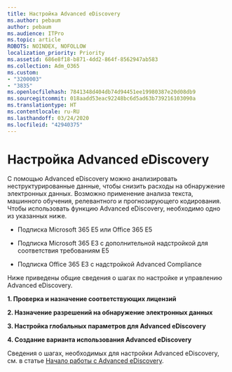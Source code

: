 ```yaml
---
title: Настройка Advanced eDiscovery
ms.author: pebaum
author: pebaum
ms.audience: ITPro
ms.topic: article
ROBOTS: NOINDEX, NOFOLLOW
localization_priority: Priority
ms.assetid: 686e8f18-b871-4dd2-864f-8562947ab583
ms.collection: Adm_O365
ms.custom:
- "3200003"
- "3835"
ms.openlocfilehash: 7841348d404db74d94451ee19980387e20d08db9
ms.sourcegitcommit: 018aadd53eac92248bc6d5ad63b739216103090a
ms.translationtype: HT
ms.contentlocale: ru-RU
ms.lasthandoff: 03/24/2020
ms.locfileid: "42940375"
---
```

# <a name="set-up-advanced-ediscovery"></a>Настройка Advanced eDiscovery

С помощью Advanced eDiscovery можно анализировать неструктурированные данные, чтобы снизить расходы на обнаружение электронных данных. Возможно применение анализа текста, машинного обучения, релевантного и прогнозирующего кодирования.  Чтобы использовать функцию Advanced eDiscovery, необходимо одно из указанных ниже.

- Подписка Microsoft 365 E5 или Office 365 E5

- Подписка Microsoft 365 E3 с дополнительной надстройкой для соответствия требованиям E5

- Подписка Office 365 E3 с надстройкой Advanced Compliance

Ниже приведены общие сведения о шагах по настройке и управлению Advanced eDiscovery.

**1. Проверка и назначение соответствующих лицензий**

**2. Назначение разрешений на обнаружение электронных данных**

**3. Настройка глобальных параметров для Advanced eDiscovery**

**4. Создание варианта использования Advanced eDiscovery**

Сведения о шагах, необходимых для настройки Advanced eDiscovery, см. в статье [Начало работы с Advanced eDiscovery](https://docs.microsoft.com/microsoft-365/compliance/get-started-with-advanced-ediscovery?view=o365-worldwide).
